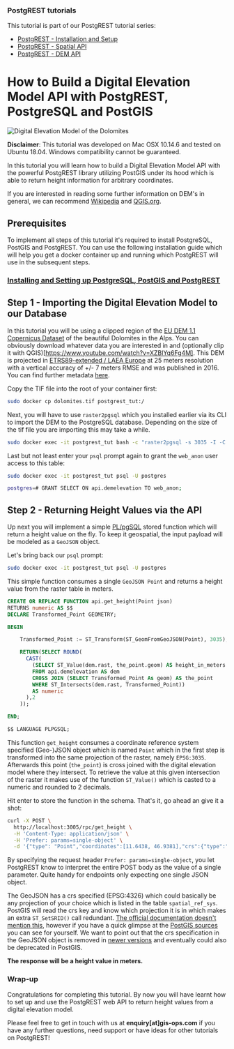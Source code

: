 ### PostgREST tutorials

This tutorial is part of our PostgREST tutorial series:

- [PostgREST - Installation and Setup](https://gis-ops.com/postgrest-tutorial-installation-and-setup/)
- [PostgREST - Spatial API](https://gis-ops.com/postgrest-postgis-api-tutorial-in-5-minutes/)
- [PostgREST - DEM API](https://gis-ops.com/postgrest-postgis-api-serve-digital-elevation-models)

# How to Build a Digital Elevation Model API with PostgREST, PostgreSQL and PostGIS

![Digital Elevation Model of the Dolomites](https://user-images.githubusercontent.com/10322094/71978844-96e0a800-321c-11ea-8df7-f6d8851248a0.png "Digital Elevation Model of the Dolomites")

**Disclaimer**: This tutorial was developed on Mac OSX 10.14.6 and tested on Ubuntu 18.04.
Windows compatibility cannot be guaranteed.

In this tutorial you will learn how to build a Digital Elevation Model API with the powerful PostgREST library utilizing PostGIS under its hood which is able to return height information for arbitrary coordinates.

If you are interested in reading some further information on DEM's in general, we can recommend [Wikipedia](https://en.wikipedia.org/wiki/Digital_elevation_model) and [QGIS.org](https://docs.qgis.org/3.4/en/docs/gentle_gis_introduction/raster_data.html).

## Prerequisites

To implement all steps of this tutorial it's required to install PostgreSQL, PostGIS and PostgREST.
You can use the following installation guide which will help you get a docker container up and running which PostgREST will use in the subsequent steps.

### [Installing and Setting up PostgreSQL, PostGIS and PostgREST](https://github.com/gis-ops/tutorials/blob/postgrest-elevation-api/postgres/postgres_postgis_postgrest_installation.md)

## Step 1 - Importing the Digital Elevation Model to our Database

In this tutorial you will be using a clipped region of the [EU DEM 1.1 Copernicus Dataset](https://land.copernicus.eu/imagery-in-situ/eu-dem) of the beautiful Dolomites in the Alps.
You can obviously download whatever data you are interested in and (optionally clip it with QGIS)[https://www.youtube.com/watch?v=XZBlYq6Fg4M].
This DEM is projected in [ETRS89-extended / LAEA Europe](https://epsg.io/3035) at 25 meters resolution with a vertical accuracy of +/- 7 meters RMSE and was published in 2016. You can find further metadata [here](https://land.copernicus.eu/imagery-in-situ/eu-dem/eu-dem-v1.1?tab=metadata).

Copy the TIF file into the root of your container first:

```sh
sudo docker cp dolomites.tif postgrest_tut:/
```

Next, you will have to use `raster2pgsql` which you installed earlier via its CLI to import the DEM to the PostgreSQL database.
Depending on the size of the tif file you are importing this may take a while.

```sh
sudo docker exec -it postgrest_tut bash -c "raster2pgsql -s 3035 -I -C -M -t "auto" dolomites.tif -F api.demelevation | psql -U postgres -d postgres"
```

Last but not least enter your `psql` prompt again to grant the `web_anon` user access to this table:

```sh
sudo docker exec -it postgrest_tut psql -U postgres

postgres=# GRANT SELECT ON api.demelevation TO web_anon;
```

## Step 2 -  Returning Height Values via the API

Up next you will implement a simple [PL/pgSQL](https://en.wikipedia.org/wiki/PL/pgSQL) stored function which will return a height value on the fly. To keep it geospatial, the input payload will be modeled as a `GeoJSON` object.

Let's bring back our `psql` prompt:

```sh
sudo docker exec -it postgrest_tut psql -U postgres
```

This simple function consumes a single `GeoJSON Point` and returns a height value from the raster table in meters.


```sql
CREATE OR REPLACE FUNCTION api.get_height(Point json)
RETURNS numeric AS $$
DECLARE Transformed_Point GEOMETRY;

BEGIN

    Transformed_Point := ST_Transform(ST_GeomFromGeoJSON(Point), 3035);

    RETURN(SELECT ROUND(
      CAST(
        (SELECT ST_Value(dem.rast, the_point.geom) AS height_in_meters
        FROM api.demelevation AS dem
        CROSS JOIN (SELECT Transformed_Point As geom) AS the_point
        WHERE ST_Intersects(dem.rast, Transformed_Point))
        AS numeric
      ),2
    ));

END;

$$ LANGUAGE PLPGSQL;
```

This function `get_height` consumes a coordinate reference system specified (Geo-)JSON object which is named `Point` which in the first step is transformed into the same projection of the raster, namely `EPSG:3035`.
Afterwards this point (`the_point`) is cross joined with the digital elevation model where they intersect.
To retrieve the value at this given intersection of the raster it makes use of the function `ST_Value()` which is casted to a numeric and rounded to 2 decimals.

Hit enter to store the function in the schema. That's it, go ahead an give it a shot:

```sh
curl -X POST \
  http://localhost:3005/rpc/get_height \
  -H 'Content-Type: application/json' \
  -H 'Prefer: params=single-object' \
  -d '{"type": "Point","coordinates":[11.6438, 46.9381],"crs":{"type":"name","properties":{"name":"EPSG:4326"}}}'
```

By specifying the request header `Prefer: params=single-object`, you let PostgREST know to interpret the entire POST body as the value of a single parameter. Quite handy for endpoints only expecting one single JSON object.

The GeoJSON has a crs specified (EPSG:4326) which could basically be any projection of your choice which is listed in the table `spatial_ref_sys`.
PostGIS will read the crs key and know which projection it is in which makes an extra `ST_SetSRID()` call redundant.
[The official documentation doesn't mention this](https://postgis.net/docs/ST_GeomFromGeoJSON.html), however if you have a quick glimpse at the [PostGIS sources](https://github.com/postgis/postgis/blob/master/liblwgeom/lwin_geojson.c#L432) you can see for yourself.
We want to point out that the crs specification in the GeoJSON object is removed in [newer versions](https://tools.ietf.org/html/rfc7946#section-4) and eventually could also be deprecated in PostGIS.

**The response will be a height value in meters.**

### Wrap-up

Congratulations for completing this tutorial. By now you will have learnt how to set up and use the PostgREST web API to return height values from a digital elevation model.

Please feel free to get in touch with us at **enquiry[at]gis-ops.com** if you have any further questions, need support or have ideas for other tutorials on PostgREST!
